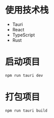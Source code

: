 # 使用技术栈

- Tauri
- React
- TypeScript
- Rust

# 启动项目

```bash
npm run tauri dev
```

# 打包项目

```bash
npm run tauri build
```
